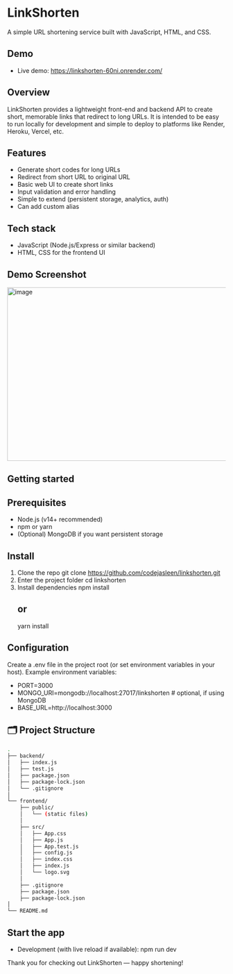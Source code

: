 # LinkShorten

A simple URL shortening service built with JavaScript, HTML, and CSS.

## Demo

- Live demo: https://linkshorten-60ni.onrender.com/

## Overview

LinkShorten provides a lightweight front-end and backend API to create short, memorable links that redirect to long URLs. It is intended to be easy to run locally for development and simple to deploy to platforms like Render, Heroku, Vercel, etc.

## Features

- Generate short codes for long URLs
- Redirect from short URL to original URL
- Basic web UI to create short links
- Input validation and error handling
- Simple to extend (persistent storage, analytics, auth)
- Can add custom alias

## Tech stack

- JavaScript (Node.js/Express or similar backend)
- HTML, CSS for the frontend UI

## Demo Screenshot

<img width="600" height="400" alt="image" src="https://github.com/user-attachments/assets/570ca09f-4864-4a46-993d-a57431d90a5b" />


## Getting started

## Prerequisites

- Node.js (v14+ recommended)
- npm or yarn
- (Optional) MongoDB if you want persistent storage

## Install

1. Clone the repo
   git clone https://github.com/codejasleen/linkshorten.git
2. Enter the project folder
   cd linkshorten
3. Install dependencies
   npm install
   ## or
   yarn install

## Configuration

Create a .env file in the project root (or set environment variables in your host). Example environment variables:

- PORT=3000
- MONGO_URI=mongodb://localhost:27017/linkshorten   # optional, if using MongoDB
- BASE_URL=http://localhost:3000


## 🗂️ Project Structure

```bash
.
├── backend/
│   ├── index.js
│   ├── test.js
│   ├── package.json
│   ├── package-lock.json
│   └── .gitignore
│
└── frontend/
    ├── public/
    │   └── (static files)
    │
    ├── src/
    │   ├── App.css
    │   ├── App.js
    │   ├── App.test.js
    │   ├── config.js
    │   ├── index.css
    │   ├── index.js
    │   └── logo.svg
    │
    ├── .gitignore
    ├── package.json
    ├── package-lock.json
│
└── README.md


```
## Start the app

- Development (with live reload if available):
   npm run dev

 Thank you for checking out LinkShorten — happy shortening!
